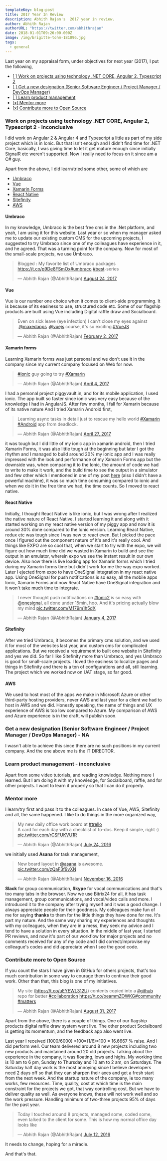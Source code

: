 ```yaml
---
templateKey: blog-post
title: 2017 Year In Review
description: Abhith Rajan's  2017 year in review.
author: Abhith Rajan
authorURL: "https://twitter.com/abhithrajan"
date: 2018-01-01T09:26:00.000Z
image: /img/brigitte-tohm-181096.jpg
tags:
  - general
---
```


Last year on my appraisal form, under objectives for next year (2017), I put the following,

- [[ ] Work on projects using technology .NET CORE, Angular 2, Typescript 2](#1)
- [[ ] Get a new designation (Senior Software Engineer / Project Manager / DevOps Manager)](#2)
- [[ ] Learn product management](#3)
- [[x] Mentor more](#4)
- [[x] Contribute more to Open Source](#5)

### <a name="1"></a>Work on projects using technology .NET CORE, Angular 2, Typescript 2 - Inconclusive

I did work on Angular 2 & Angular 4 and Typescript a little as part of my side project which is in Ionic. But that isn't enough and I didn't find time for .NET Core, basically, I was giving time to let it get mature enough since initially SignalR etc weren't supported. Now I really need to focus on it since am a C# guy.

Apart from the above, I did learn/tried some other, some of which are

- [Umbraco](#6)
- [Vue](#7)
- [Xamarin Forms](#8)
- [React Native](#9)
- [Sitefinity](#10)
- [AWS](#11)

#### <a name="6"></a>Umbraco

In my knowledge, Umbraco is the best free cms in the .Net platform, and yeah, I am using it for this website. Last year or so when my manager asked me to update our existing custom CMS for the upcoming projects, I suggested to try Umbraco since one of my colleagues have experience in it, and he agreed. That was a turning point for the company. Now for most of the small-scale projects, we use Umbraco.

<div>
<blockquote class="twitter-tweet" data-lang="en"><p lang="en" dir="ltr">Blogged : My favorite list of Umbraco packages <a href="https://t.co/p9De8FSmOx">https://t.co/p9De8FSmOx</a><a href="https://twitter.com/hashtag/umbraco?src=hash&amp;ref_src=twsrc%5Etfw">#umbraco</a> <a href="https://twitter.com/hashtag/best?src=hash&amp;ref_src=twsrc%5Etfw">#best</a>-series</p>&mdash; Abhith Rajan (@AbhithRajan) <a href="https://twitter.com/AbhithRajan/status/900801563924496384?ref_src=twsrc%5Etfw">August 24, 2017</a></blockquote>
</div>

#### <a name="7"></a>Vue

Vue is our number one choice when it comes to client-side programming. It is because of its easiness to use, structured code etc. Some of our flagship products are built using Vue including Digital raffle draw and Socialboard.

<div>
<blockquote class="twitter-tweet" data-lang="en"><p lang="en" dir="ltr">Even on sick leave (eye infection) I can&#39;t close my eyes against .<a href="https://twitter.com/maxedapps?ref_src=twsrc%5Etfw">@maxedapps</a> .<a href="https://twitter.com/vuejs?ref_src=twsrc%5Etfw">@vuejs</a> course, it&#39;s so exciting.<a href="https://twitter.com/hashtag/VueJS?src=hash&amp;ref_src=twsrc%5Etfw">#VueJS</a></p>&mdash; Abhith Rajan (@AbhithRajan) <a href="https://twitter.com/AbhithRajan/status/827233364050591744?ref_src=twsrc%5Etfw">February 2, 2017</a></blockquote>
</div>

#### <a name="8"></a>Xamarin forms

Learning Xamarin forms was just personal and we don't use it in the company since my current company focused on Web for now.

<div>
<blockquote class="twitter-tweet" data-lang="en"><p lang="en" dir="ltr"><a href="https://twitter.com/hashtag/Ionic?src=hash&amp;ref_src=twsrc%5Etfw">#Ionic</a> guy going to try <a href="https://twitter.com/hashtag/Xamarin?src=hash&amp;ref_src=twsrc%5Etfw">#Xamarin</a></p>&mdash; Abhith Rajan (@AbhithRajan) <a href="https://twitter.com/AbhithRajan/status/849329774971506688?ref_src=twsrc%5Etfw">April 4, 2017</a></blockquote>
</div>

I had a personal project piggyvault.in, and for its mobile application, I used ionic. The app built so faster since ionic was very easy because of the knowledge I had in AngularJS. After few months, I fall for Xamarin because of its native nature And I tried Xamarin Android first,

<div>
<blockquote class="twitter-tweet" data-lang="en"><p lang="en" dir="ltr">Learning async tasks in detail just to rescue my hello world <a href="https://twitter.com/hashtag/Xamarin?src=hash&amp;ref_src=twsrc%5Etfw">#Xamarin</a> <a href="https://twitter.com/hashtag/Android?src=hash&amp;ref_src=twsrc%5Etfw">#Android</a> app from deadlock.</p>&mdash; Abhith Rajan (@AbhithRajan) <a href="https://twitter.com/AbhithRajan/status/857673566166319105?ref_src=twsrc%5Etfw">April 27, 2017</a></blockquote>
</div>

it was tough but I did little of my ionic app in xamarin android, then I tried Xamarin Forms, it was also little tough at the beginning but later I got the rhythm and I managed to build around 20% my ionic app and I was really impressed with the look and performance of my Xamarin Forms app but the downside was, when comparing it to the Ionic, the amount of code we had to write to make it work, and the build time to see the output in a simulator and few other which I mentioned in one of my post [here](https://www.abhith.net/post/xamarin-development-problems-and-solutions/) (also I didn't have a powerful machine), it was so much time consuming compared to ionic and when we do it in the free time we had, the time counts. So I moved to react native.

#### <a name="9"></a>React Native

Initially, I thought React Native is like ionic, but I was wrong after I realized the native nature of React Native. I started learning it and along with it started working on my react native version of my piggy app and now it is around 30% done compared to the Ionic version. Learning React Native, redux etc was tough since I was new to react even. But I picked the pace once I figured out the component nature of it's and it's really cool. And things like EXPO are so cool that, when we start to try with the expo, we will figure out how much time did we wasted in Xamarin to build and see the output in an emulator, wherein expo we see the instant result in our own device. Also now there is live loading app for Xamarin forms which I tried during my Xamarin forms time but didn't work for me the way expo worked. Later I ejected from expo to have OneSignal integration in my react native app. Using OneSignal for push notifications is so easy, all the mobile apps Ionic, Xamarin Forms and now React Native have OneSignal integration and it won't take much time to integrate.

<div>
<blockquote class="twitter-tweet" data-lang="en"><p lang="en" dir="ltr">I never thought push notifications on <a href="https://twitter.com/hashtag/Ionic2?src=hash&amp;ref_src=twsrc%5Etfw">#Ionic2</a>  is so easy with <a href="https://twitter.com/onesignal?ref_src=twsrc%5Etfw">@onesignal</a>, all done under 15min, hoo. And it&#39;s pricing actually blow my mind <a href="https://t.co/M179m1h5dX">pic.twitter.com/M179m1h5dX</a></p>&mdash; Abhith Rajan (@AbhithRajan) <a href="https://twitter.com/AbhithRajan/status/816735753988427778?ref_src=twsrc%5Etfw">January 4, 2017</a></blockquote>
</div>

#### <a name="10"></a>Sitefinity

After we tried Umbraco, it becomes the primary cms solution, and we used it for most of the websites last year, and custom cms for complicated applications. But we received a requirement to built one website in Sitefinity and yes we did. So far I like Sitefinity more than Umbraco, and yes Umbraco is good for small-scale projects. I loved the easiness to localize pages and things in Sitefinity and there is a ton of configurations and all, still learning. The project which we worked now on UAT stage, so far good.

#### <a name="11"></a>AWS

We used to host most of the apps we make in Microsoft Azure or other third-party hosting providers, never AWS and last year for a client we had to host in AWS and we did. Honestly speaking, the name of things and UX experience of AWS is too low compared to Azure. My comparison of AWS and Azure experience is in the draft, will publish soon.

### <a name="2"></a>Get a new designation (Senior Software Engineer / Project Manager / DevOps Manager) - NA

I wasn't able to achieve this since there are no such positions in my current company. And the one above me is the IT DIRECTOR.

### <a name="3"></a>Learn product management - inconclusive

Apart from some video tutorials, and reading knowledge. Nothing more I learned. But I am doing it with my knowledge, for Socialboard, raffle, and for other projects. I want to learn it properly so that I can do it properly.

### <a name="4"></a>Mentor more

I learn/try first and pass it to the colleagues. In case of Vue, AWS, Sitefinity and all, the same happened. I like to do things in the more organized way,

<div> 
<blockquote class="twitter-tweet" data-lang="en"><p lang="en" dir="ltr">My new daily office work board at <a href="https://twitter.com/hashtag/trello?src=hash&amp;ref_src=twsrc%5Etfw">#trello</a> <br>A card for each day with a checklist of to-dos. Keep it simple, right :) <a href="https://t.co/rCSFUKVU1R">pic.twitter.com/rCSFUKVU1R</a></p>&mdash; Abhith Rajan (@AbhithRajan) <a href="https://twitter.com/AbhithRajan/status/757316832969760768?ref_src=twsrc%5Etfw">July 24, 2016</a></blockquote>
</div>

we initially used **Asana** for task management,

<div>
<blockquote class="twitter-tweet" data-lang="en"><p lang="en" dir="ltr">New board layout in <a href="https://twitter.com/asana?ref_src=twsrc%5Etfw">@asana</a> is awesome. <a href="https://t.co/zQaF3f9vXN">pic.twitter.com/zQaF3f9vXN</a></p>&mdash; Abhith Rajan (@AbhithRajan) <a href="https://twitter.com/AbhithRajan/status/798767656128000000?ref_src=twsrc%5Etfw">November 16, 2016</a></blockquote>
</div>
 
 **Slack** for group communication, **Skype** for vocal communications and that's too many tabs in the browser. Now we use Bitrix24 for all, it has task management, group communications, and vocal/video calls and more. I introduced it to the company after trying myself and it was a good change.  I always appreciate people for their goodness. My colleagues make fun of me for saying **thanks** to them for the little things they have done for me. It's part my nature. And the same way sharing my experiences and thoughts with my colleagues, when they are in a mess, they seek my advice and I tend to have a solution in every situation. In the middle of last year, I started PR reviews, and now it's part of our workflow for major projects and no comments received for any of my code and I did correct/improvise my colleague's codes and did appreciate when I see the good code.

### <a name="5"></a>Contribute more to Open Source

If you count the stars I have given in GitHub for others projects, that's too much contribution in some way to courage them to continue their good work. Other than that, this blog is one of my initiatives.

<div>
<blockquote class="twitter-tweet" data-lang="en"><p lang="en" dir="ltr">My site (<a href="https://t.co/uEYEWL312U">https://t.co/uEYEWL312U</a>) contents copied into a <a href="https://twitter.com/hashtag/github?src=hash&amp;ref_src=twsrc%5Etfw">#github</a> repo for better <a href="https://twitter.com/hashtag/collaboration?src=hash&amp;ref_src=twsrc%5Etfw">#collaboration</a> <a href="https://t.co/oeammZOWKG">https://t.co/oeammZOWKG</a><a href="https://twitter.com/hashtag/community?src=hash&amp;ref_src=twsrc%5Etfw">#community</a> <a href="https://twitter.com/hashtag/matters?src=hash&amp;ref_src=twsrc%5Etfw">#matters</a></p>&mdash; Abhith Rajan (@AbhithRajan) <a href="https://twitter.com/AbhithRajan/status/903215867353280512?ref_src=twsrc%5Etfw">August 31, 2017</a></blockquote>
</div>

Apart from the above, there is a couple of things. One of our flagship products digital raffle draw system went live. The other product Socialboard is getting its momentum, and the feedback app also went live.

Last year I received (1000/6000) *100=(1/6)*100 = 16.6667 % raise. And I did perform well. Our team delivered around 8 new projects including two new products and maintained around 20 old projects. Talking about the experience in the company, it was floating, lows and highs. My working time is 10 am to 6 pm, Sunday to Thursday and 10 am to 2 am, on Saturdays. The Saturday half day work is the most annoying since I believe developers need 2 days off so that they can sharpen their axes and get a fresh start from the next week. And the startup nature of the company, ie too many works, few resources. Time, quality, cost at which time is the main constraint for the projects we got, that way controlling cost. But we have to deliver quality as well. As everyone knows, these will not work well and so the work pressure. Handling minimum of two-three projects 95% of days for the past year.

<div>
<blockquote class="twitter-tweet" data-lang="en"><p lang="en" dir="ltr">Today I touched around 8 projects, managed some, coded some, even talked to the client for some. This is how my normal office day looks like</p>&mdash; Abhith Rajan (@AbhithRajan) <a href="https://twitter.com/AbhithRajan/status/752942614979248129?ref_src=twsrc%5Etfw">July 12, 2016</a></blockquote>
</div>
<script async src="https://platform.twitter.com/widgets.js" charset="utf-8"></script>

It needs to change, hoping for a miracle.

And that's that.
